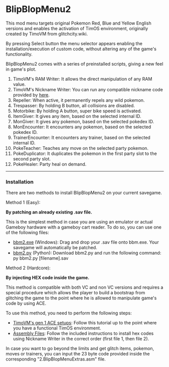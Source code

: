 # BlipBlopMenu2

This mod menu targets original Pokemon Red, Blue and Yellow English versions and enables the activation of TimOS environment, originally created by TimoVM from glitchcity.wiki.

By pressing Select button the menu selector appears enabling the installation/execution of custom code, without altering any of the game's functionality.

BlipBlopMenu2 comes with a series of preinstalled scripts, giving a new feel in game's plot.
<ol> 
<li> TimoVM's RAM Writer: It allows the direct manipulation of any RAM value.</li>
<li> TimoVM's Nickname Writer: You can run any compatible nickname code provided by <a href="https://glitchcity.wiki/wiki/Guides:Nickname_Writer_Codes">here</a>.</li>
<li> Repeller: When active, it permanently repels any wild pokemon.</li>
<li> Trespasser: By holding B button, all collisions are disabled.</li>
<li> Motorbike: By holding A button, super bike speed is activated.</li>
<li> ItemGiver: It gives any item, based on the selected internal ID.</li>
<li> MonGiver: It gives any pokemon, based on the selected pokedex ID.</li>
<li> MonEncounter: It encounters any pokemon, based on the selected pokedex ID.</li>
<li> TrainerEncounter: It encounters any trainer, based on the selected internal ID.</li>
<li> PokeTeacher: Teaches any move on the selected party pokemon.</li>
<li> PokeDuplicator: It duplicates the pokemon in the first party slot to the second party slot.</li>
<li> PokeHealer: Party heal on demand.</li>
</ol>

----


### Installation

There are two methods to install BlipBlopMenu2 on your current savegame.

Method 1 (Easy):

**By patching an already existing .sav file.**

This is the simplest method in case you are using an emulator or actual Gameboy hardware with a gameboy cart reader.
To do so, you can use one of the following files:
- [bbm2.exe](https://github.com/M4n0zz/BlipBlopMenu2/releases/download/patcher-v1.1/bbm2.exe) (Windows): Drag and drop your .sav file onto bbm.exe. Your savegame will automatically be patched.
- [bbm2.py](https://github.com/M4n0zz/BlipBlopMenu2/releases/download/patcher-v1.1/bbm2.py) (Python): Download bbm2.py and run the following command: py bbm2.py [filename].sav



Method 2 (Hardcore):

**By injecting HEX code inside the game.**

This method is compatible with both VC and non VC versions and requires a special procedure which allows the player to build a bootstrap from glitching the game to the point where he is allowed to manipulate game's code by using ACE.

To use this method, you need to perform the following steps:
- [TimoVM's gen 1 ACE setups](https://glitchcity.wiki/wiki/Guides:TimoVM%27s_gen_1_ACE_setups): Follow this tutorial up to the point where you have a functional TimOS environment.
- [Assembly Files](https://github.com/M4n0zz/BlipBlopMenu2/tree/main/Assembly%20files): Follow the included instructions to install hex codes using Nickname Writer in the correct order (first file 1, then file 2).


In case you want to go beyond the limits and get glitch items, pokemon, moves or trainers, you can input the 23 byte code provided inside the corresponding "2.BlipBlopMenuExtras.asm" file.

